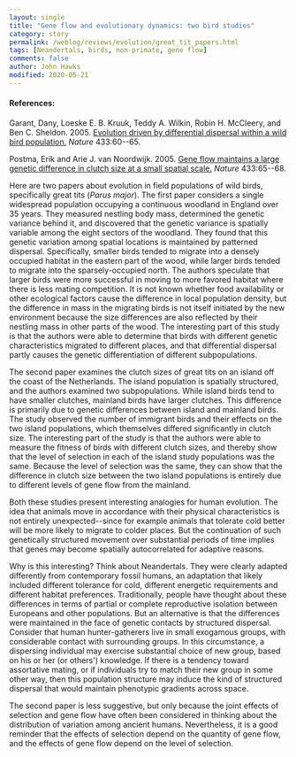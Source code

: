 ```yaml
---
layout: single
title: "Gene flow and evolutionary dynamics: two bird studies"
category: story
permalink: /weblog/reviews/evolution/great_tit_papers.html
tags: [Neandertals, birds, non-primate, gene flow]
comments: false
author: John Hawks
modified: 2020-05-21
---
```



<h4>References:</h4>

<p class="cite">Garant, Dany, Loeske E. B. Kruuk, Teddy A. Wilkin, Robin H. McCleery, and Ben C. Sheldon. 2005. <a href="https://doi.org/10.1038/nature03051">Evolution driven by differential dispersal within a wild bird population.</a> <i>Nature</i> 433:60--65.
</p>

<p class="cite">Postma, Erik and Arie J. van Noordwijk. 2005. <a href="https://doi.org/10.1038/nature03083">Gene flow maintains a large genetic difference in clutch size at a small spatial scale.</a> <i>Nature</i> 433:65--68.
</p>

<p>Here are two papers about evolution in field populations of wild birds, specifically great tits (<i>Parus major</i>). The first paper considers a single widespread population occupying a continuous woodland in England over 35 years. They measured nestling body mass, determined the genetic variance behind it, and discovered that the genetic variance is spatially variable among the eight sectors of the woodland. They found that this genetic variation among spatial locations is maintained by patterned dispersal. Specifically, smaller birds tended to migrate into a densely occupied habitat in the eastern part of the wood, while larger birds tended to migrate into the sparsely-occupied north. The authors speculate that larger birds were more successful in moving to more favored habitat where there is less mating competition. It is not known whether food availability or other ecological factors cause the difference in local population density, but the difference in mass in the migrating birds is not itself initiated by the new environment because the size differences are also reflected by their nestling mass in other parts of the wood. The interesting part of this study is that the authors were able to determine that birds with different genetic characteristics migrated to different places, and that differential dispersal partly causes the genetic differentiation of different subpopulations. </p>

<p>The second paper examines the clutch sizes of great tits on an island off the coast of the Netherlands. The island population is spatially structured, and the authors examined two subpopulations. While island birds tend to have smaller clutches, mainland birds have larger clutches. This difference is primarily due to genetic differences between island and mainland birds. The study observed the number of immigrant birds and their effects on the two island populations, which themselves differed significantly in clutch size. The interesting part of the study is that the authors were able to measure the fitness of birds with different clutch sizes, and thereby show that the level of selection in each of the island study populations was the same. Because the level of selection was the same, they can show that the difference in clutch size between the two island populations is entirely due to different levels of gene flow from the mainland. </p>

<p>Both these studies present interesting analogies for human evolution. The idea that animals move in accordance with their physical characteristics is not entirely unexpected--since for example animals that tolerate cold better will be more likely to migrate to colder places. But the continuation of such genetically structured movement over substantial periods of time implies that genes may become spatially autocorrelated for adaptive reasons. </p>

<p>Why is this interesting? Think about Neandertals. They were clearly adapted differently from contemporary fossil humans, an adaptation that likely included different tolerance for cold, different energetic requirements and different habitat preferences. Traditionally, people have thought about these differences in terms of partial or complete reproductive isolation between Europeans and other populations. But an alternative is that the differences were maintained in the face of genetic contacts by structured dispersal. Consider that human hunter-gatherers live in small exogamous groups, with considerable contact with surrounding groups. In this circumstance, a dispersing individual may exercise substantial choice of new group, based on his or her (or others') knowledge. If there is a tendency toward assortative mating, or if individuals try to match their new group in some other way, then this population structure may induce the kind of structured dispersal that would maintain phenotypic gradients across space. </p>

<p>The second paper is less suggestive, but only because the joint effects of selection and gene flow have often been considered in thinking about the distribution of variation among ancient humans. Nevertheless, it is a good reminder that the effects of selection depend on the quantity of gene flow, and the effects of gene flow depend on the level of selection. </p>


